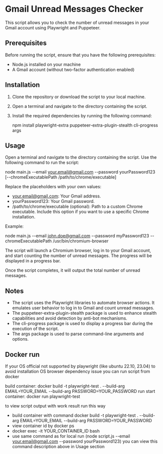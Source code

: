 # Gmail Unread Messages Checker

This script allows you to check the number of unread messages in your Gmail account using Playwright and Puppeteer.

## Prerequisites

Before running the script, ensure that you have the following prerequisites:

- Node.js installed on your machine
- A Gmail account (without two-factor authentication enabled)

## Installation

1. Clone the repository or download the script to your local machine.

2. Open a terminal and navigate to the directory containing the script.

3. Install the required dependencies by running the following command:

   npm install playwright-extra puppeteer-extra-plugin-stealth cli-progress args

## Usage

Open a terminal and navigate to the directory containing the script. Use the following command to run the script:

node main.js --email your.email@gmail.com --password yourPassword123 [--chromeExecutablePath /path/to/chrome/executable]

Replace the placeholders with your own values:

- your.email@gmail.com: Your Gmail address.
- yourPassword123: Your Gmail password.
- /path/to/chrome/executable (optional): Path to a custom Chrome executable. Include this option if you want to use a specific Chrome installation.

Example:

node main.js --email john.doe@gmail.com --password myPassword123 --chromeExecutablePath /usr/bin/chromium-browser

The script will launch a Chromium browser, log in to your Gmail account, and start counting the number of unread messages. The progress will be displayed in a progress bar.

Once the script completes, it will output the total number of unread messages.

## Notes

- The script uses the Playwright libraries to automate browser actions. It emulates user behavior to log in to Gmail and count unread messages.
- The puppeteer-extra-plugin-stealth package is used to enhance stealth capabilities and avoid detection by anti-bot mechanisms.
- The cli-progress package is used to display a progress bar during the execution of the script.
- The args package is used to parse command-line arguments and options.

## Docker run

If your OS official not supported by playwright (like ubuntu 22.10, 23.04) to avoid installation OS browser dependency issue you can run script from docker

build container: docker build -t playwright-test . --build-arg EMAIL=YOUR_EMAIL --build-arg PASSWORD=YOUR_PASSWORD 
run start container: docker run playwright-test

to view script output with work result run this way
- build container with command docker build -t playwright-test . --build-arg EMAIL=YOUR_EMAIL --build-arg PASSWORD=YOUR_PASSWORD 
- view container id by docker ps
- docker exec -it YOUR_CONTAINER_ID bash
- use same command as for local run (node script.js --email your.email@gmail.com --password yourPassword123) you can view this command description above in Usage section
